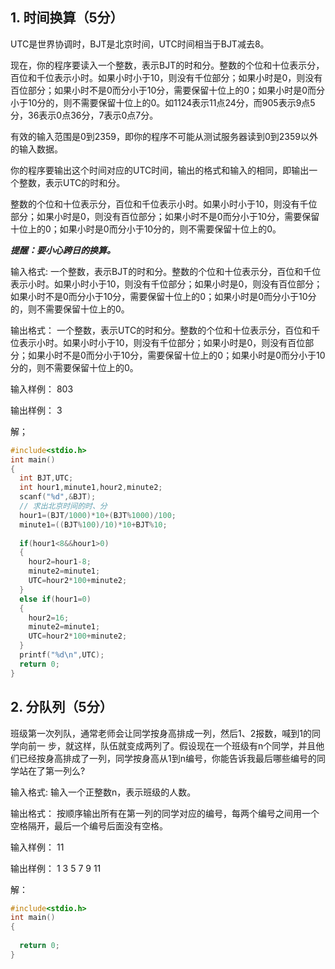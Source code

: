 ## 1. 时间换算（5分）

UTC是世界协调时，BJT是北京时间，UTC时间相当于BJT减去8。

现在，你的程序要读入一个整数，表示BJT的时和分。整数的个位和十位表示分，百位和千位表示小时。如果小时小于10，则没有千位部分；如果小时是0，则没有百位部分；如果小时不是0而分小于10分，需要保留十位上的0；如果小时是0而分小于10分的，则不需要保留十位上的0。如1124表示11点24分，而905表示9点5分，36表示0点36分，7表示0点7分。

有效的输入范围是0到2359，即你的程序不可能从测试服务器读到0到2359以外的输入数据。

你的程序要输出这个时间对应的UTC时间，输出的格式和输入的相同，即输出一个整数，表示UTC的时和分。

整数的个位和十位表示分，百位和千位表示小时。如果小时小于10，则没有千位部分；如果小时是0，则没有百位部分；如果小时不是0而分小于10分，需要保留十位上的0；如果小时是0而分小于10分的，则不需要保留十位上的0。

_**提醒：要小心跨日的换算。**_

输入格式:
一个整数，表示BJT的时和分。整数的个位和十位表示分，百位和千位表示小时。如果小时小于10，则没有千位部分；如果小时是0，则没有百位部分；如果小时不是0而分小于10分，需要保留十位上的0；如果小时是0而分小于10分的，则不需要保留十位上的0。

输出格式：
一个整数，表示UTC的时和分。整数的个位和十位表示分，百位和千位表示小时。如果小时小于10，则没有千位部分；如果小时是0，则没有百位部分；如果小时不是0而分小于10分，需要保留十位上的0；如果小时是0而分小于10分的，则不需要保留十位上的0。

输入样例：
803

输出样例：
3

解；
```C
#include<stdio.h>
int main()
{
  int BJT,UTC;
  int hour1,minute1,hour2,minute2;
  scanf("%d",&BJT);
  // 求出北京时间的时、分
  hour1=(BJT/1000)*10+(BJT%1000)/100;
  minute1=((BJT%100)/10)*10+BJT%10;
  
  if(hour1<8&&hour1>0)
  {
    hour2=hour1-8;
    minute2=minute1;
    UTC=hour2*100+minute2;
  }
  else if(hour1=0)
  {
    hour2=16;
    minute2=minute1;
    UTC=hour2*100+minute2;
  }
  printf("%d\n",UTC);
  return 0;
}

```

## 2. 分队列（5分）

班级第一次列队，通常老师会让同学按身高排成一列，然后1、2报数，喊到1的同学向前一 步，就这样，队伍就变成两列了。假设现在一个班级有n个同学，并且他们已经按身高排成了一列，同学按身高从1到n编号，你能告诉我最后哪些编号的同学站在了第一列么? 

输入格式:
输入一个正整数n，表示班级的人数。

输出格式：
按顺序输出所有在第一列的同学对应的编号，每两个编号之间用一个空格隔开，最后一个编号后面没有空格。

输入样例：
11

输出样例：
1 3 5 7 9 11

解：
```C
#include<stdio.h>
int main()
{
  
  return 0;
}
```

